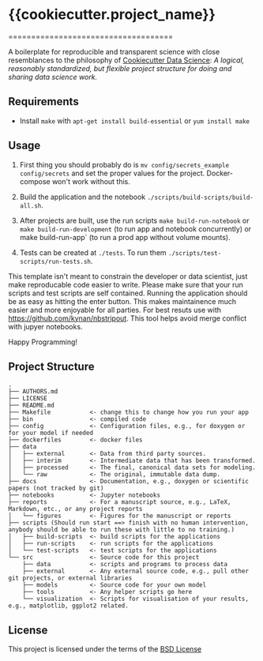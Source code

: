 # {{cookiecutter.project_name}}
====================================

A boilerplate for reproducible and transparent science with close resemblances to the philosophy of [Cookiecutter Data Science](https://github.com/drivendata/cookiecutter-data-science): *A logical, reasonably standardized, but flexible project structure for doing and sharing data science work.*

## Requirements

* Install `make` with `apt-get install build-essential` or `yum install make`

## Usage

1. First thing you should probably do is `mv config/secrets_example config/secrets` and set the proper values for the project.  Docker-compose won't work without this.

2. Build the application and the notebook `./scripts/build-scripts/build-all.sh`.

3. After projects are built, use the run scripts `make build-run-notebook` or `make build-run-development` (to run app and notebook concurrently) or make build-run-app` (to run a prod app without volume mounts).

4. Tests can be created at `./tests`. To run them `./scripts/test-scripts/run-tests.sh`.

This template isn't meant to constrain the developer or data scientist, just make reproducable code easier to write.  Please make sure that your run scripts and test scripts are self contained.  Running the application should be as easy as hitting the enter button.  This makes maintainence much easier and more enjoyable for all parties.  For best resuts use with https://github.com/kynan/nbstripout.  This tool helps avoid merge conflict with jupyer notebooks.

Happy Programming!

## Project Structure

```plaintext
.
├── AUTHORS.md
├── LICENSE
├── README.md
├── Makefile           <- change this to change how you run your app
├── bin                <- compiled code
├── config             <- Configuration files, e.g., for doxygen or for your model if needed
├── dockerfiles        <- docker files
├── data
│   ├── external       <- Data from third party sources.
│   ├── interim        <- Intermediate data that has been transformed.
│   ├── processed      <- The final, canonical data sets for modeling.
│   └── raw            <- The original, immutable data dump.
├── docs               <- Documentation, e.g., doxygen or scientific papers (not tracked by git)
├── notebooks          <- Jupyter notebooks
├── reports            <- For a manuscript source, e.g., LaTeX, Markdown, etc., or any project reports
│   └── figures        <- Figures for the manuscript or reports
├── scripts (Should run start ==> finish with no human intervention, anybody should be able to run these with little to no training.)
│   ├── build-scripts  <- build scripts for the applications
│   ├── run-scripts    <- run scripts for the applications 
│   └── test-scripts   <- test scripts for the applications
└── src                <- Source code for this project
    ├── data           <- scripts and programs to process data
    ├── external       <- Any external source code, e.g., pull other git projects, or external libraries
    ├── models         <- Source code for your own model
    ├── tools          <- Any helper scripts go here
    └── visualization  <- Scripts for visualisation of your results, e.g., matplotlib, ggplot2 related.
```

## License

This project is licensed under the terms of the [BSD License](/LICENSE)
